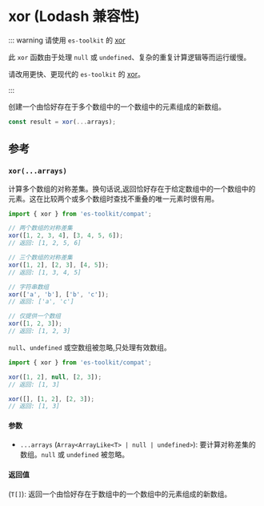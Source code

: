 # xor (Lodash 兼容性)

::: warning 请使用 `es-toolkit` 的 [xor](../../array/xor.md)

此 `xor` 函数由于处理 `null` 或 `undefined`、复杂的重复计算逻辑等而运行缓慢。

请改用更快、更现代的 `es-toolkit` 的 [xor](../../array/xor.md)。

:::

创建一个由恰好存在于多个数组中的一个数组中的元素组成的新数组。

```typescript
const result = xor(...arrays);
```

## 参考

### `xor(...arrays)`

计算多个数组的对称差集。换句话说,返回恰好存在于给定数组中的一个数组中的元素。这在比较两个或多个数组时查找不重叠的唯一元素时很有用。

```typescript
import { xor } from 'es-toolkit/compat';

// 两个数组的对称差集
xor([1, 2, 3, 4], [3, 4, 5, 6]);
// 返回: [1, 2, 5, 6]

// 三个数组的对称差集
xor([1, 2], [2, 3], [4, 5]);
// 返回: [1, 3, 4, 5]

// 字符串数组
xor(['a', 'b'], ['b', 'c']);
// 返回: ['a', 'c']

// 仅提供一个数组
xor([1, 2, 3]);
// 返回: [1, 2, 3]
```

`null`、`undefined` 或空数组被忽略,只处理有效数组。

```typescript
import { xor } from 'es-toolkit/compat';

xor([1, 2], null, [2, 3]);
// 返回: [1, 3]

xor([], [1, 2], [2, 3]);
// 返回: [1, 3]
```

#### 参数

- `...arrays` (`Array<ArrayLike<T> | null | undefined>`): 要计算对称差集的数组。`null` 或 `undefined` 被忽略。

#### 返回值

(`T[]`): 返回一个由恰好存在于数组中的一个数组中的元素组成的新数组。
